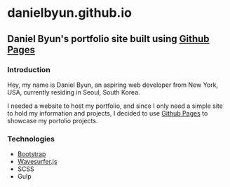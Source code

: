 # danielbyun.github.io

## Daniel Byun's portfolio site built using [Github Pages](https://pages.github.com)

### Introduction
Hey, my name is Daniel Byun, an aspiring web developer from New York, USA, currently residing in Seoul, South Korea.

I needed a website to host my portfolio, and since I only need a simple site to hold my information and projects, I decided to use [Github Pages](https://pages.github.com) to showcase my portolio projects.

### Technologies
* [Bootstrap](https://getbootstrap.com/)
* [Wavesurfer.js](https://wavesurfer-js.org/)
* SCSS
* Gulp
